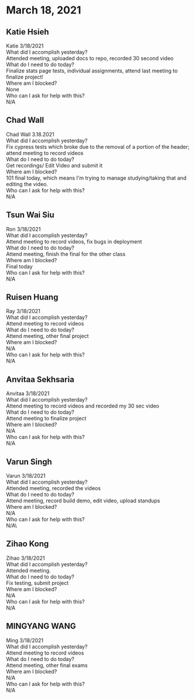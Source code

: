 # March 18, 2021

## Katie Hsieh
Katie 3/18/2021\
What did I accomplish yesterday?\
Attended meeting, uploaded docs to repo, recorded 30 second video\
What do I need to do today?\
Finalize stats page tests, individual assignments, attend last meeting to finalize project!\
Where am I blocked?\
None\
Who can I ask for help with this?\
N/A

## Chad Wall
Chad Wall 3.18.2021\
What did I accomplish yesterday?\
Fix cypress tests which broke due to the removal of a portion of the header; attend meeting to record videos\
What do I need to do today?\
Get recordings/ Edit Video and submit it\
Where am I blocked?\
101 final today, which means I'm trying to manage studying/taking that and editing the video.\
Who can I ask for help with this?\
N/A

## Tsun Wai Siu
Ron 3/18/2021\
 What did I accomplish yesterday?\
 Attend meeting to record videos, fix bugs in deployment\
 What do I need to do today?\
Attend meeting, finish the final for the other class\
 Where am I blocked?\
Final today\
 Who can I ask for help with this?\
N/A

## Ruisen Huang
Ray 3/18/2021\
 What did I accomplish yesterday?\
 Attend meeting to record videos\
 What do I need to do today?\
Attend meeting, other final project\
 Where am I blocked?\
N/A\
 Who can I ask for help with this?\
N/A

## Anvitaa Sekhsaria
Anvitaa 3/18/2021\
 What did I accomplish yesterday?\
 Attend meeting to record videos and recorded my 30 sec video\
 What do I need to do today?\
Attend meeting to finalize project\
 Where am I blocked?\
N/A\
 Who can I ask for help with this?\
N/A

## Varun Singh
Varun 3/18/2021\
 What did I accomplish yesterday?\
 Attended meeting, recorded the videos\
 What do I need to do today?\
Attend meeting, record build demo, edit video, upload standups\
 Where am I blocked?\
N/A\
 Who can I ask for help with this?\
N/A\

## Zihao Kong
Zihao 3/18/2021\
 What did I accomplish yesterday?\
 Attended meeting.\
 What do I need to do today?\
Fix testing, submit project\
 Where am I blocked?\
N/A\
 Who can I ask for help with this?\
N/A

## MINGYANG WANG
Ming 3/18/2021\
 What did I accomplish yesterday?\
 Attend meeting to record videos\
 What do I need to do today?\
Attend meeting, other final exams\
 Where am I blocked?\
N/A\
 Who can I ask for help with this?\
N/A
